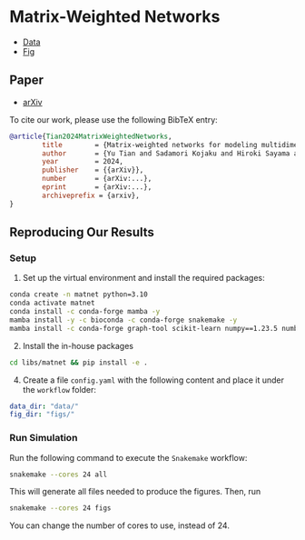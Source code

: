 # Matrix-Weighted Networks

- [Data](https://drive.google.com/drive/folders/1tptfbIBAlyO12O3dvFMStsz8NBTKo9Nc?usp=drive_link)
- [Fig](https://drive.google.com/drive/folders/1htAwu0tlJHD1BfpMdNmUcHdWIPS0yO53?usp=drive_link)

## Paper
- [arXiv](...)

To cite our work, please use the following BibTeX entry:
```bibtex
@article{Tian2024MatrixWeightedNetworks,
        title        = {Matrix-weighted networks for modeling multidimensional dynamics},
        author       = {Yu Tian and Sadamori Kojaku and Hiroki Sayama and Renaud Lambiotte},
        year         = 2024,
        publisher    = {{arXiv}},
        number       = {arXiv:...},
        eprint       = {arXiv:...},
        archiveprefix = {arxiv},
}
```

## Reproducing Our Results

### Setup

1. Set up the virtual environment and install the required packages:
```bash
conda create -n matnet python=3.10
conda activate matnet
conda install -c conda-forge mamba -y
mamba install -y -c bioconda -c conda-forge snakemake -y
mamba install -c conda-forge graph-tool scikit-learn numpy==1.23.5 numba scipy pandas networkx seaborn matplotlib ipykernel tqdm black -y
```

2. Install the in-house packages

```bash
cd libs/matnet && pip install -e .
```

4. Create a file `config.yaml` with the following content and place it under the `workflow` folder:
```yaml
data_dir: "data/"
fig_dir: "figs/"
```

### Run Simulation

Run the following command to execute the `Snakemake` workflow:
```bash
snakemake --cores 24 all
```
This will generate all files needed to produce the figures. Then, run
```bash
snakemake --cores 24 figs
```
You can change the number of cores to use, instead of 24.
